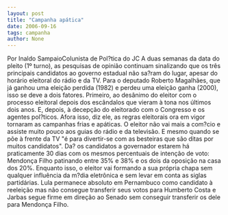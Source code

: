 ```yaml
---
layout: post
title: "Campanha apática"
date: 2006-09-16
tags: campanha
author: None
---
```

Por Inaldo SampaioColunista de Pol?tica do JC
A duas semanas da data do pleito (1º turno), as pesquisas de opinião continuam sinalizando que os três principais candidatos ao governo estadual não sa?ram do lugar, apesar do horário eleitoral do rádio e da TV. Para o deputado Roberto Magalhães, que já ganhou uma eleição perdida (1982) e perdeu uma eleição ganha (2000), isso se deve a dois fatores. Primeiro, ao desânimo do eleitor com o processo eleitoral depois dos escândalos que vieram à tona nos últimos dois anos. E, depois, à decepção do eleitorado com o Congresso e os agentes pol?ticos. 
Afora isso, diz ele, as regras eleitorais ora em vigor tornaram as campanhas frias e apáticas. O eleitor não vai mais a com?cio e assiste muito pouco aos guias do rádio e da televisão. E mesmo quando se põe à frente da TV \"é para divertir-se com as besteiras que são ditas por muitos candidatos\". Da? os candidatos a governador estarem há praticamente 30 dias com os mesmos percentuais de
 intenção de voto: Mendonça Filho patinando entre 35% e 38% e os dois da oposição na casa dos 20%. 
Enquanto isso, o eleitor vai formando a sua própria chapa sem qualquer influência da m?dia eletrônica e sem levar em conta as siglas partidárias. Lula permanece absoluto em Pernambuco como candidato à reeleição mas não consegue transferir seus votos para Humberto Costa e Jarbas segue firme em direção ao Senado sem conseguir transferir os dele para Mendonça Filho. 
